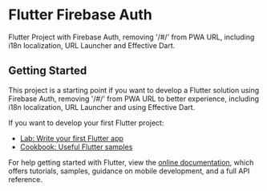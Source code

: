 # Flutter Firebase Auth

Flutter Project with Firebase Auth, removing '/#/' from PWA URL, including i18n localization, URL Launcher and Effective Dart.


## Getting Started

This project is a starting point if you want to develop a Flutter solution using Firebase Auth, removing '/#/' from PWA URL to better experience, including i18n localization, URL Launcher and using Effective Dart.

If you want to develop your first Flutter project:

- [Lab: Write your first Flutter app](https://flutter.dev/docs/get-started/codelab)
- [Cookbook: Useful Flutter samples](https://flutter.dev/docs/cookbook)

For help getting started with Flutter, view the 
[online documentation](https://flutter.dev/docs), which offers tutorials,
samples, guidance on mobile development, and a full API reference.
